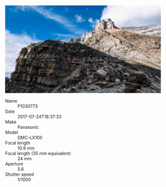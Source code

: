 [![P1030773](/photos/hd/P1030773.jpg)](/photos/full/P1030773.jpg?raw=true)

<dl>
  <dt>Name</dt>
  <dd>P1030773</dd>
  <dt>Date</dt>
  <dd>2017-07-24T18:37:33</dd>
  <dt>Make</dt>
  <dd>Panasonic</dd>
  <dt>Model</dt>
  <dd>DMC-LX100</dd>
  <dt>Focal length</dt>
  <dd>10.9 mm</dd>
  <dt>Focal length (35 mm equivalent)</dt>
  <dd>24 mm</dd>
  <dt>Aperture</dt>
  <dd>5.6</dd>
  <dt>Shutter speed</dt>
  <dd>1/1000</dd>
</dl>
